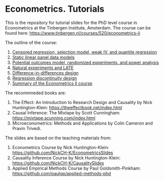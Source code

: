 # Econometrics. Tutorials

This is the repository for tutorial slides for the PhD level course in Econometrics at the Tinbergen Institute, Amsterdam. The course can be found here: https://www.tinbergen.nl/courses/520/econometrics-ii

The outline of the course:
1. [Censored regression, selection model, weak IV, and quantile regression](https://github.com/stnavdeev/econometrics/blob/main/tutorial1/tutorial1.pdf)
2. [Static linear panel data models](https://github.com/stnavdeev/econometrics/blob/main/tutorial2/tutorial2.pdf)
3. [Potential outcomes model, randomized experiments, and power analysis](https://github.com/stnavdeev/econometrics/blob/main/tutorial3/tutorial3.pdf)
4. [Natural experiments and LATE](https://github.com/stnavdeev/econometrics/blob/main/tutorial4/tutorial4.pdf)
5. [Difference-in-differences design](https://github.com/stnavdeev/econometrics/blob/main/tutorial5/tutorial5.pdf)
6. [Regression discontinuity design](https://github.com/stnavdeev/econometrics/blob/main/tutorial6/tutorial6.pdf)
7. [Summary of the Econometrics II course](https://github.com/stnavdeev/econometrics/blob/main/tutorial7/tutorial7.pdf)

The recommneded books are:
1. The Effect: An Introduction to Research Design and Causality by Nick Huntington-Klein: https://theeffectbook.net/index.html
2. Causal Inference: The Mixtape by Scott Cunningham: https://mixtape.scunning.com/index.html
3. Microeconometrics: Methods and Applications by Colin Cameron and Pravin Trivedi.

The slides are based on the teaching materials from:
1. Econometrics Course by Nick Huntington-Klein: https://github.com/NickCH-K/EconometricsSlides
2. Causality Inference Course by Nick Huntington-Klein: https://github.com/NickCH-K/CausalitySlides
3. Applied Empirical Methods Course by Paul Goldsmith-Pinkham: https://github.com/paulgp/applied-methods-phd
